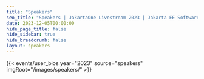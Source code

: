 ```yaml
---
title: "Speakers"
seo_title: "Speakers | JakartaOne Livestream 2023 | Jakarta EE Software | Cloud Native"
date: 2023-12-05T00:00:00
hide_page_title: false
hide_sidebar: true
hide_breadcrumb: false
layout: speakers
---
```


{{< events/user_bios year="2023" source="speakers" imgRoot="/images/speakers/" >}}
